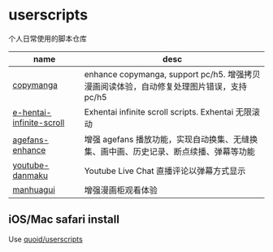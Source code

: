 # userscripts

个人日常使用的脚本仓库

| name                                                             | desc                                                                                     |
| ---------------------------------------------------------------- | ---------------------------------------------------------------------------------------- |
| [copymanga](/packages/copymanga)                                 | enhance copymanga, support pc/h5. 增强拷贝漫画阅读体验，自动修复处理图片错误，支持 pc/h5 |
| [e-hentai-infinite-scroll](/packages/e-hentai-infinite-scroll)   | Exhentai infinite scroll scripts. Exhentai 无限滚动                                      |
| [agefans-enhance](https://github.com/IronKinoko/agefans-enhance) | 增强 agefans 播放功能，实现自动换集、无缝换集、画中画、历史记录、断点续播、弹幕等功能    |
| [youtube-danmaku](https://github.com/IronKinoko/youtube-danmaku) | Youtube Live Chat 直播评论以弹幕方式显示                                                 |
| [manhuagui](/packages/manhuagui)                                 | 增强漫画柜观看体验                                                                       |

## iOS/Mac safari install

Use [quoid/userscripts](https://github.com/quoid/userscripts)
